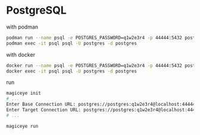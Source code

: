 # PostgreSQL

with podman

```bash
podman run --name psql -e POSTGRES_PASSWORD=q1w2e3r4 -p 44444:5432 postgres
podman exec -it psql psql -U postgres -d postgres
```

with docker

```bash
docker run --name psql -e POSTGRES_PASSWORD=q1w2e3r4 -p 44444:5432 postgres
docker exec -it psql psql -U postgres -d postgres
```

run

```bash
magiceye init
# ...
Enter Base Connection URL: postgres://postgres:q1w2e3r4@localhost:44444/prod
Enter Target Connection URL: postgres://postgres:q1w2e3r4@localhost:44444/dev
# ...

magiceye run
```
